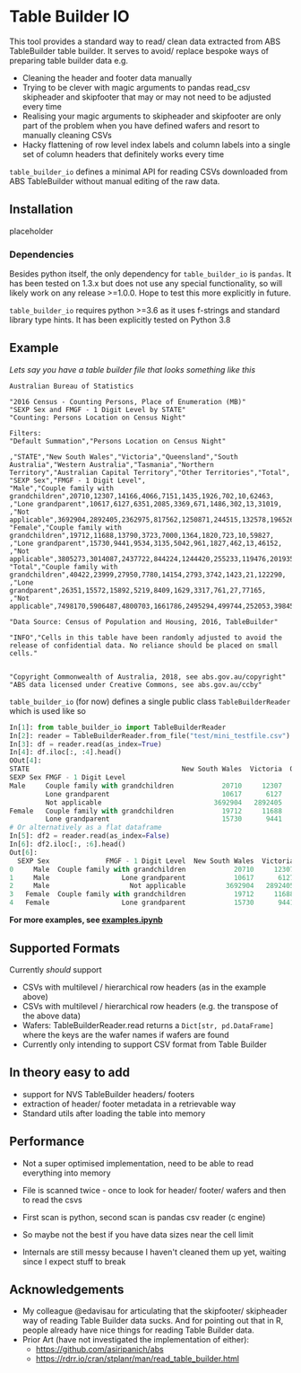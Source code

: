 # Table Builder IO
 
This tool provides a standard way to read/ clean data extracted from ABS TableBuilder table builder. It serves to 
avoid/ replace bespoke ways of preparing table builder data e.g.
- Cleaning the header and footer data manually
- Trying to be clever with magic arguments to pandas read_csv skipheader and skipfooter that may or may not need to be 
  adjusted every time
- Realising your magic arguments to skipheader and skipfooter are only part of the problem when you have defined 
  wafers and resort to manually cleaning CSVs
- Hacky flattening of row level index labels and column labels into a single set of column headers that definitely 
  works every time
  
`table_builder_io` defines a minimal API for reading CSVs downloaded from ABS TableBuilder without manual editing of the raw data.

## Installation
placeholder

### Dependencies
Besides python itself, the only dependency for `table_builder_io` is `pandas`. It has been tested on 1.3.x but does not
  use any special functionality, so will likely work on any release >=1.0.0. Hope to test this more explicitly in future.

`table_builder_io` requires python >=3.6 as it uses f-strings and standard library type hints. It has been explicitly tested on Python 3.8

## Example

_Lets say you have a table builder file that looks something like this_
```csv
Australian Bureau of Statistics

"2016 Census - Counting Persons, Place of Enumeration (MB)"
"SEXP Sex and FMGF - 1 Digit Level by STATE"
"Counting: Persons Location on Census Night"

Filters:
"Default Summation","Persons Location on Census Night"

,"STATE","New South Wales","Victoria","Queensland","South Australia","Western Australia","Tasmania","Northern Territory","Australian Capital Territory","Other Territories","Total",
"SEXP Sex","FMGF - 1 Digit Level",
"Male","Couple family with grandchildren",20710,12307,14166,4066,7151,1435,1926,702,10,62463,
,"Lone grandparent",10617,6127,6351,2085,3369,671,1486,302,13,31019,
,"Not applicable",3692904,2892405,2362975,817562,1250871,244515,132578,196526,2853,11593188,
"Female","Couple family with grandchildren",19712,11688,13790,3723,7000,1364,1820,723,10,59827,
,"Lone grandparent",15730,9441,9534,3135,5042,961,1827,462,13,46152,
,"Not applicable",3805273,3014087,2437722,844224,1244420,255233,119476,201935,2410,11924766,
"Total","Couple family with grandchildren",40422,23999,27950,7780,14154,2793,3742,1423,21,122290,
,"Lone grandparent",26351,15572,15892,5219,8409,1629,3317,761,27,77165,
,"Not applicable",7498170,5906487,4800703,1661786,2495294,499744,252053,398458,5265,23517955,

"Data Source: Census of Population and Housing, 2016, TableBuilder"

"INFO","Cells in this table have been randomly adjusted to avoid the release of confidential data. No reliance should be placed on small cells."


"Copyright Commonwealth of Australia, 2018, see abs.gov.au/copyright"
"ABS data licensed under Creative Commons, see abs.gov.au/ccby"
```

`table_builder_io` (for now) defines a single public class `TableBuilderReader` which is used like so

```python
In[1]: from table_builder_io import TableBuilderReader
In[2]: reader = TableBuilderReader.from_file("test/mini_testfile.csv")
In[3]: df = reader.read(as_index=True)
In[4]: df.iloc[:, :4].head()
OOut[4]:
STATE                                      New South Wales  Victoria  Queensland  South Australia
SEXP Sex FMGF - 1 Digit Level
Male     Couple family with grandchildren            20710     12307       14166             4066
         Lone grandparent                            10617      6127        6351             2085
         Not applicable                            3692904   2892405     2362975           817562
Female   Couple family with grandchildren            19712     11688       13790             3723
         Lone grandparent                            15730      9441        9534             3135
# Or alternatively as a flat dataframe
In[5]: df2 = reader.read(as_index=False)
In[6]: df2.iloc[:, :6].head()
Out[6]:
  SEXP Sex              FMGF - 1 Digit Level  New South Wales  Victoria  Queensland  South Australia
0     Male  Couple family with grandchildren            20710     12307       14166             4066
1     Male                  Lone grandparent            10617      6127        6351             2085
2     Male                    Not applicable          3692904   2892405     2362975           817562
3   Female  Couple family with grandchildren            19712     11688       13790             3723
4   Female                  Lone grandparent            15730      9441        9534             3135
```
**For more examples, see [examples.ipynb](examples.ipynb)**

## Supported Formats
Currently *should* support
- CSVs with multilevel / hierarchical row headers (as in the example above)
- CSVs with multilevel / hierarchical row headers (e.g. the transpose of the above data)
- Wafers: TableBuilderReader.read returns a `Dict[str, pd.DataFrame]` where the keys are the wafer names if wafers 
  are found
- Currently only intending to support CSV format from Table Builder 
  

## In theory easy to add
- support for NVS TableBuilder headers/  footers
- extraction of header/ footer metadata in a retrievable way
- Standard utils after loading the table into memory

## Performance
- Not a super optimised implementation, need to be able to read everything into memory 
- File is scanned twice - once to look for header/ footer/  wafers and then to read the csvs
- First scan is python, second scan is pandas csv reader (c engine)
- So maybe not the best if you have data sizes near the cell limit

- Internals are still messy because I haven't cleaned them up yet, waiting since I expect stuff to break


## Acknowledgements
- My colleague @edavisau for articulating that the skipfooter/ skipheader way of reading Table Builder data sucks. And 
for pointing out that in R, people already have nice things for reading Table Builder data.
- Prior Art (have not investigated the implementation of either):
  - https://github.com/asiripanich/abs
  - https://rdrr.io/cran/stplanr/man/read_table_builder.html




